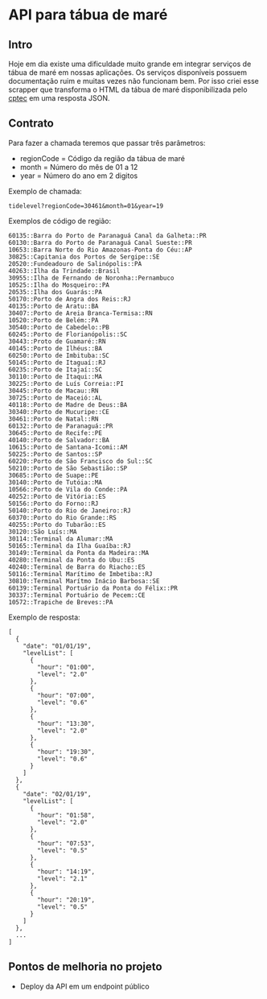 # API para tábua de maré
## Intro
Hoje em dia existe uma dificuldade muito grande em integrar serviços de tábua de maré em nossas aplicações. Os serviços disponíveis possuem documentação ruim e muitas vezes não funcionam bem. Por isso criei esse scrapper que transforma o HTML da tábua de maré disponibilizada pelo [cptec](http://ondas.cptec.inpe.br/) em uma resposta JSON.

## Contrato
Para fazer a chamada teremos que passar três parâmetros:
* regionCode = Código da região da tábua de maré
* month = Número do mês de 01 a 12
* year = Número do ano em 2 digitos

Exemplo de chamada:
```
tidelevel?regionCode=30461&month=01&year=19
```

Exemplos de código de região:
```
60135::Barra do Porto de Paranaguá Canal da Galheta::PR
60130::Barra do Porto de Paranaguá Canal Sueste::PR
10653::Barra Norte do Rio Amazonas-Ponta do Céu::AP
30825::Capitania dos Portos de Sergipe::SE
20520::Fundeadouro de Salinópolis::PA
40263::Ilha da Trindade::Brasil
30955::Ilha de Fernando de Noronha::Pernambuco
10525::Ilha do Mosqueiro::PA
20535::Ilha dos Guarás::PA
50170::Porto de Angra dos Reis::RJ
40135::Porto de Aratu::BA
30407::Porto de Areia Branca-Termisa::RN
10520::Porto de Belém::PA
30540::Porto de Cabedelo::PB
60245::Porto de Florianópolis::SC
30443::Proto de Guamaré::RN
40145::Porto de Ilhéus::BA
60250::Porto de Imbituba::SC
50145::Porto de Itaguaí::RJ
60235::Porto de Itajaí::SC
30110::Porto de Itaqui::MA
30225::Porto de Luís Correia::PI
30445::Porto de Macau::RN
30725::Porto de Maceió::AL
40118::Porto de Madre de Deus::BA
30340::Porto de Mucuripe::CE
30461::Porto de Natal::RN
60132::Porto de Paranaguá::PR
30645::Porto de Recife::PE
40140::Porto de Salvador::BA
10615::Porto de Santana-Icomi::AM
50225::Porto de Santos::SP
60220::Porto de São Francisco do Sul::SC
50210::Porto de São Sebastião::SP
30685::Porto de Suape::PE
30140::Porto de Tutóia::MA
10566::Porto de Vila do Conde::PA
40252::Porto de Vitória::ES
50156::Porto do Forno::RJ
50140::Porto do Rio de Janeiro::RJ
60370::Porto do Rio Grande::RS
40255::Porto do Tubarão::ES
30120::São Luís::MA
30114::Terminal da Alumar::MA
50165::Terminal da Ilha Guaíba::RJ
30149::Terminal da Ponta da Madeira::MA
40280::Terminal da Ponta do Ubu::ES
40240::Terminal de Barra do Riacho::ES
50116::Terminal Marítimo de Imbetiba::RJ
30810::Terminal Marítmo Inácio Barbosa::SE
60139::Terminal Portuário da Ponta do Félix::PR
30337::Terminal Portuário de Pecem::CE
10572::Trapiche de Breves::PA
```

Exemplo de resposta:
```
[
  {
    "date": "01/01/19",
    "levelList": [
      {
        "hour": "01:00",
        "level": "2.0"
      },
      {
        "hour": "07:00",
        "level": "0.6"
      },
      {
        "hour": "13:30",
        "level": "2.0"
      },
      {
        "hour": "19:30",
        "level": "0.6"
      }
    ]
  },
  {
    "date": "02/01/19",
    "levelList": [
      {
        "hour": "01:58",
        "level": "2.0"
      },
      {
        "hour": "07:53",
        "level": "0.5"
      },
      {
        "hour": "14:19",
        "level": "2.1"
      },
      {
        "hour": "20:19",
        "level": "0.5"
      }
    ]
  },
  ...
]
```

## Pontos de melhoria no projeto
* Deploy da API em um endpoint público
